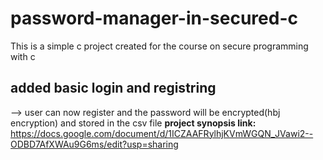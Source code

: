 # password-manager-in-secured-c
This is a simple c project created for the course on secure programming with c


## added basic login and registring
--> user can now register and the password will be encrypted(hbj encryption) and stored in the csv file
**project synopsis link:** https://docs.google.com/document/d/1ICZAAFRylhjKVmWGQN_JVawi2--ODBD7AfXWAu9G6ms/edit?usp=sharing
